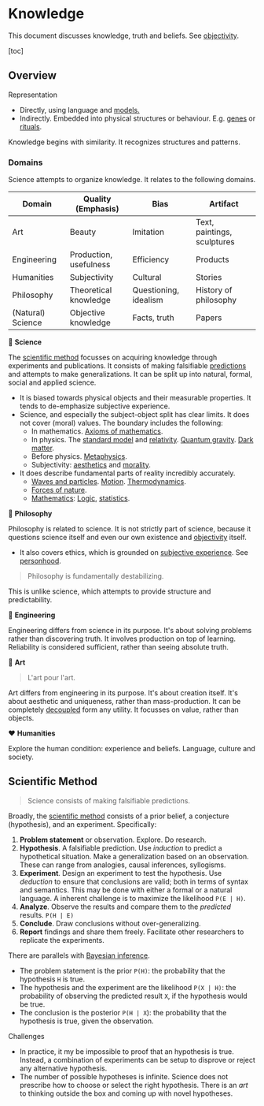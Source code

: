 # Knowledge

This document discusses knowledge, truth and beliefs. See [objectivity](../metaphysics/objectivity.md).

[toc]

## Overview

Representation

- Directly, using language and [models.](modelling.md)
- Indirectly. Embedded into physical structures or behaviour. E.g. [genes](https://en.wikipedia.org/wiki/Genetics) or [rituals](https://en.wikipedia.org/wiki/Ritual).

Knowledge begins with similarity. It recognizes structures and patterns.



### Domains

Science attempts to organize knowledge. It relates to the following domains.

| Domain            | Quality (Emphasis)     | Bias                  | Artifact                    |
| ----------------- | ---------------------- | --------------------- | --------------------------- |
| Art               | Beauty                 | Imitation             | Text, paintings, sculptures |
| Engineering       | Production, usefulness | Efficiency            | Products                    |
| Humanities        | Subjectivity           | Cultural              | Stories                     |
| Philosophy        | Theoretical knowledge  | Questioning, idealism | History of philosophy       |
| (Natural) Science | Objective knowledge    | Facts, truth          | Papers                      |




 📖 **Science**

The [scientific method](https://en.wikipedia.org/wiki/Scientific_method) focusses on acquiring knowledge through experiments and publications. It consists of making falsifiable [predictions](https://en.wikipedia.org/wiki/Hypothesis) and attempts to make generalizations. It can be split up into natural, formal, social and applied science.

- It is biased towards physical objects and their measurable properties. It tends to de-emphasize subjective experience.
- Science, and especially the subject-object split has clear limits. It does not cover (moral) values. The boundary includes the following:
    - In mathematics. [Axioms of mathematics](https://en.wikipedia.org/wiki/G%C3%B6del%27s_incompleteness_theorems).
    - In physics. The [standard model](https://en.wikipedia.org/wiki/Elementary_particle) and [relativity](https://en.wikipedia.org/wiki/Theory_of_relativity). [Quantum gravity](https://en.wikipedia.org/wiki/Quantum_gravity). [Dark matter](https://en.wikipedia.org/wiki/Dark_matter).
    - Before physics. [Metaphysics](https://en.wikipedia.org/wiki/Metaphysics).
    - Subjectivity: [aesthetics](https://en.wikipedia.org/wiki/Aesthetics) and [morality](https://en.wikipedia.org/wiki/Morality).
- It does describe fundamental parts of reality incredibly accurately.
    - [Waves and particles](https://en.wikipedia.org/wiki/Wave%E2%80%93particle_duality). [Motion](https://en.wikipedia.org/wiki/Motion). [Thermodynamics](https://en.wikipedia.org/wiki/Thermodynamics).
    - [Forces of nature](https://en.wikipedia.org/wiki/Fundamental_interaction).
    - [Mathematics](https://en.wikipedia.org/wiki/Mathematics): [Logic](https://en.wikipedia.org/wiki/Logic), [statistics](https://en.wikipedia.org/wiki/Statistics).




💭 **Philosophy**

Philosophy is related to science. It is not strictly part of science, because it questions science itself and even our own existence and [objectivity](https://en.wikipedia.org/wiki/Objectivity_and_subjectivity) itself. 

- It also covers ethics, which is grounded on [subjective experience](https://en.wikipedia.org/wiki/Philosophical_zombie). See [personhood](https://en.wikipedia.org/wiki/Personhood).

> Philosophy is fundamentally destabilizing.

This is unlike science, which attempts to provide structure and predictability.



🔨 **Engineering**

Engineering differs from science in its purpose. It's about solving problems rather than discovering truth. It involves production on top of learning. Reliability is considered sufficient, rather than seeing absolute truth.



🎨 **Art**

> L'art pour l'art.

Art differs from engineering in its purpose. It's about creation itself. It's about aesthetic and uniqueness, rather than mass-production. It can be completely [decoupled](https://en.wikipedia.org/wiki/Art_for_art%27s_sake) form any utility. It focusses on value, rather than objects.



❤️ **Humanities**

Explore the human condition: experience and beliefs. Language, culture and society.



## Scientific Method

> Science consists of making falsifiable predictions.

Broadly, the [scientific method](https://en.wikipedia.org/wiki/Scientific_method) consists of a prior belief, a conjecture (hypothesis), and an experiment. Specifically:

1. **Problem statement** or observation. Explore. Do research.
2. **Hypothesis**. A falsifiable prediction. Use *induction* to predict a hypothetical situation. Make a generalization based on an observation. These can range from analogies, causal inferences, syllogisms.
3. **Experiment**. Design an experiment to test the hypothesis. Use *deduction* to ensure that conclusions are valid; both in terms of syntax and semantics. This may be done with either a formal or a natural language. A inherent challenge is to maximize the likelihood `P(E | H)`.
4. **Analyze**. Observe the results and compare them to the *predicted* results. `P(H | E)`
5. **Conclude**. Draw conclusions without over-generalizing.
6. **Report** findings and share them freely. Facilitate other researchers to replicate the experiments.



There are parallels with [Bayesian inference](https://en.wikipedia.org/wiki/Bayesian_inference).

- The problem statement is the prior `P(H)`: the probability that the hypothesis `H` is true.
- The hypothesis and the experiment are the likelihood `P(X | H)`: the probability of observing the predicted result `X`, if the hypothesis would be true.
- The conclusion is the posterior `P(H | X`): the probability that the hypothesis is true, given the observation.



Challenges

- In practice, it my be impossible to proof that an hypothesis is true. Instead, a combination of experiments can be setup to disprove or reject any alternative hypothesis.
- The number of possible hypotheses is infinite. Science does not prescribe how to choose or select the right hypothesis. There is an *art* to thinking outside the box and coming up with novel hypotheses.

